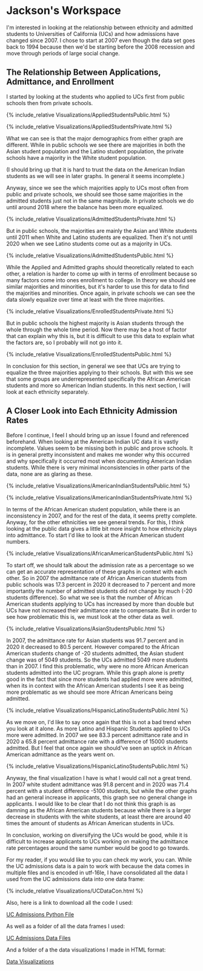 # Jackson's Workspace


I'm interested in looking at the relationship between ethnicity and admitted students to Universities of California (UCs) and how admissions have changed since 2007. I chose to start at 2007 even though the data set goes back to 1994 because then we'd be starting before the 2008 recession and move through periods of large social change.





## The Relationship Between Applications, Admittance, and Enrollment


I started by looking at the students who applied to UCs first from public schools then from private schools.

{% include_relative Visualizations/AppliedStudentsPublic.html %}

{% include_relative Visualizations/AppliedStudentsPrivate.html %}

What we can see is that the major demographics from either graph are different. While in public schools we see there are majorities in both the Asian student population and the Latino student population, the private schools have a majority in the White student population.

(I should bring up that it is hard to trust the data on the American Indian students as we will see in later graphs. In general it seems incomplete.)

Anyway, since we see the which majorities apply to UCs most often from public and private schools, we should see those same majorities in the admitted students just not in the same magnitude. In private schools we do until around 2018 where the balance has been more equalized.

{% include_relative Visualizations/AdmittedStudentsPrivate.html %}

But in public schools, the majorities are mainly the Asian and White students until 2011 when White and Latino students are equalized. Then it's not until 2020 when we see Latino students come out as a majority in UCs.

{% include_relative Visualizations/AdmittedStudentsPublic.html %}

While the Applied and Admitted graphs should theoretically related to each other, a relation is harder to come up with in terms of enrollment because so many factors come into ones enrollment to college. In theory we should see similar majorities and minorities, but it's harder to use this for data to find the majorities and minorities. Once again, in private schools we can see the data slowly equalize over time at least with the three majorities.

{% include_relative Visualizations/EnrolledStudentsPrivate.html %}

But in  public schools the highest majority is Asian students through the whole through the whole time period. Now there may be a host of factor that can explain why this is, but it is difficult to use this data to explain what the factors are, so I probably will not go into it.
 
{% include_relative Visualizations/EnrolledStudentsPublic.html %}

In conclusion for this section, in general we see that UCs are trying to equalize the three majorities applying to their schools. But with this we see that some groups are underrepresented specifically the African American students and more so American Indian students. In this next section, I will look at each ethnicity separately.

## A Closer Look into Each Ethnicity Admission Rates

Before I continue, I feel I should bring up an issue I found and referenced beforehand. When looking at the American Indian UC data it is vastly incomplete. Values seem to be missing both in public and prove schools. It is in general pretty inconsistent and makes me wonder why this occurred and why specifically it occurred most when documenting American Indian students. While there is very minimal inconsistencies in other parts of the data, none are as glaring as these.

{% include_relative Visualizations/AmericanIndianStudentsPublic.html %}


{% include_relative Visualizations/AmericanIndianStudentsPrivate.html %}


In terms of the African American student population, while there is an inconsistency in 2007, and for the rest of the data, it seems pretty complete. Anyway, for the other ethnicities we see general trends. For this, I think looking at the public data gives a little bit more insight to how ethnicity plays into admittance. To start I'd like to look at the African American student numbers.


{% include_relative Visualizations/AfricanAmericanStudentsPublic.html %}

To start off, we should talk about the admission rate as a percentage so we can get an accurate representation of these graphs in context with each other. So in 2007 the admittance rate of African American students from public schools was 17.3 percent in 2020 it decreased to 7 percent and more importantly the number of admitted students did not change by much (-20 students difference). So what we see is that the number of African American students applying to UCs has increased by more than double but UCs have not increased their admittance rate to compensate. But in order to see how problematic this is, we must look at the other data as well.

{% include_relative Visualizations/AsianStudentsPublic.html %}

In 2007, the admittance rate for Asian students was 91.7 percent and in 2020 it decreased to 80.5 percent. However compared to the African American students change of -20 students admitted, the Asian student change was of 5049 students. So the UCs admitted 5049 more students than in 2007. I find this problematic, why were no more African American students admitted into the UC program. While this graph alone is pretty good in the fact that since more students had applied more were admitted, when its in context with the African American students I see it as being more problematic as we should see more African Americans being admitted.

{% include_relative Visualizations/HispanicLatinoStudentsPublic.html %}

As we move on, I'd like to say once again that this is not a bad trend when you look at it alone. As more Latino and Hispanic Students applied to UCs more were admitted. In 2007 we see 83.3 percent admittance rate and in 2020 a 65.8 percent admittance rate with a difference of 15000 students admitted. But I feel that once again we should've seen an uptick in African American admittance as the years went on.

{% include_relative Visualizations/HispanicLatinoStudentsPublic.html %}

Anyway, the final visualization I have is what I would call not a great trend. In 2007 white student admittance was 91.8 percent and in 2020 was 71.4 percent with a student difference -5100 students, but while the other graphs had an general increase in applicants, this graph see no general change in applicants. I would like to be clear that I do not think this graph is as damning as the African American students because while there is a larger decrease in students with the white students, at least there are around 40 times the amount of students as African American students in UCs.

In conclusion, working on diversifying the UCs would be good, while it is difficult to increase applicants to UCs working on making the admittance rate percentages around the same number would be good to go towards.


For my reader, if you would like to you can check my work, you can. While the UC admissions data is a pain to work with because the data comes in multiple files and is encoded in utf-16le, I have consolidated all the data I used from the UC admissions data into one data frame:

{% include_relative Visualizations/UCDataCon.html %}

Also, here is a link to download all the code I used:

[UC Admissions Python File](https://drive.google.com/file/d/1E6izir4fjy9AapawBEvNEvForzPyTJct/view?usp=sharing)

As well as a folder of all the data frames I used:

[UC Admissions Data Files](https://drive.google.com/file/d/1khTUOeadGzKHnIAH9RYK9qq-trh-6jU6/view?usp=sharing)

And a folder of a the data visualizations I made in HTML format:

[Data Visualizations](https://drive.google.com/file/d/1DdoVO8G2ec8y2IQxbcByM-TQ6QqoBcTi/view?usp=sharing)